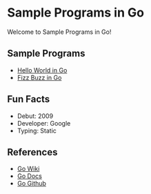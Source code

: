 # Sample Programs in Go

Welcome to Sample Programs in Go!

## Sample Programs

- [Hello World in Go](https://therenegadecoder.com/code/hello-world-in-go/)
- [Fizz Buzz in Go](https://github.com/TheRenegadeCoder/sample-programs/issues/347)

## Fun Facts

- Debut: 2009
- Developer: Google
- Typing: Static

## References

- [Go Wiki](https://en.wikipedia.org/wiki/Go_(programming_language))
- [Go Docs](https://golang.org/)
- [Go Github](https://github.com/golang/go)
